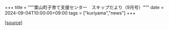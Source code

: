 +++
title = """栗山町子育て支援センター　スキップだより（9月号）"""
date = 2024-09-04T10:00:00+09:00
tags = ["kuriyama","news"]
+++


[[source]](https://www.town.kuriyama.hokkaido.jp/soshiki/39/27865.html)
